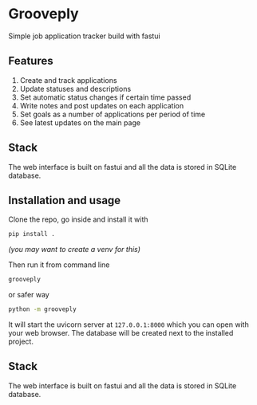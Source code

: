 # Grooveply
Simple job application tracker build with fastui

## Features

1. Create and track applications
2. Update statuses and descriptions
3. Set automatic status changes if certain time passed
4. Write notes and post updates on each application
5. Set goals as a number of applications per period of time
6. See latest updates on the main page

## Stack

The web interface is built on fastui and all the data is stored in SQLite database.

## Installation and usage

Clone the repo, go inside and install it with
```bash
pip install .
```
*(you may want to create a venv for this)*

Then run it from command line
```bash
grooveply
```

or safer way

```bash
python -m grooveply
```

It will start the uvicorn server at `127.0.0.1:8000` which you can open with your web browser.
The database will be created next to the installed project.


## Stack

The web interface is built on fastui and all the data is stored in SQLite database.

